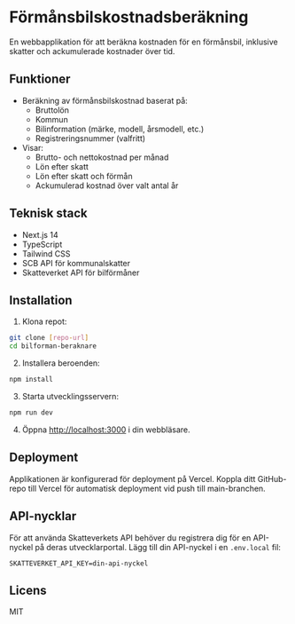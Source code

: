 # Förmånsbilskostnadsberäkning

En webbapplikation för att beräkna kostnaden för en förmånsbil, inklusive skatter och ackumulerade kostnader över tid.

## Funktioner

- Beräkning av förmånsbilskostnad baserat på:
  - Bruttolön
  - Kommun
  - Bilinformation (märke, modell, årsmodell, etc.)
  - Registreringsnummer (valfritt)
- Visar:
  - Brutto- och nettokostnad per månad
  - Lön efter skatt
  - Lön efter skatt och förmån
  - Ackumulerad kostnad över valt antal år

## Teknisk stack

- Next.js 14
- TypeScript
- Tailwind CSS
- SCB API för kommunalskatter
- Skatteverket API för bilförmåner

## Installation

1. Klona repot:
```bash
git clone [repo-url]
cd bilforman-beraknare
```

2. Installera beroenden:
```bash
npm install
```

3. Starta utvecklingsservern:
```bash
npm run dev
```

4. Öppna [http://localhost:3000](http://localhost:3000) i din webbläsare.

## Deployment

Applikationen är konfigurerad för deployment på Vercel. Koppla ditt GitHub-repo till Vercel för automatisk deployment vid push till main-branchen.

## API-nycklar

För att använda Skatteverkets API behöver du registrera dig för en API-nyckel på deras utvecklarportal. Lägg till din API-nyckel i en `.env.local` fil:

```
SKATTEVERKET_API_KEY=din-api-nyckel
```

## Licens

MIT
